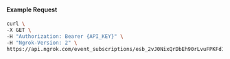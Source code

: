 <!-- Code generated for API Clients. DO NOT EDIT. -->

#### Example Request

```bash
curl \
-X GET \
-H "Authorization: Bearer {API_KEY}" \
-H "Ngrok-Version: 2" \
https://api.ngrok.com/event_subscriptions/esb_2vJ0NixQrDbEh90rLvuFPKFdIyd/sources/ip_policy_updated.v0
```

